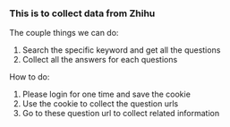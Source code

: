 ### This is to collect data from Zhihu

The couple things we can do:
1. Search the specific keyword and get all the questions
2. Collect all the answers for each questions

How to do:
1. Please login for one time and save the cookie
2. Use the cookie to collect the question urls
3. Go to these question url to collect related information